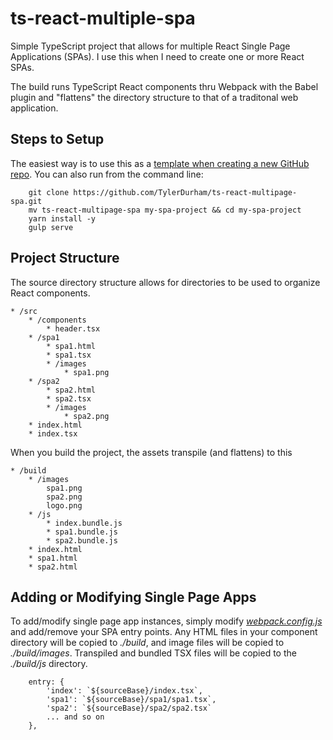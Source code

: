 # ts-react-multiple-spa

Simple TypeScript project that allows for multiple React Single Page Applications (SPAs). I use this when I need to create one or more React SPAs. 

The build runs TypeScript React components thru Webpack with the Babel plugin and "flattens" the directory structure to that of a traditonal web application.

## Steps to Setup

The easiest way is to use this as a [template when creating a new GitHub repo](https://github.com/TylerDurham/ts-react-multiple-spa/generate). You can also run from the command line:

```
    git clone https://github.com/TylerDurham/ts-react-multipage-spa.git
    mv ts-react-multipage-spa my-spa-project && cd my-spa-project
    yarn install -y
    gulp serve
```

## Project Structure

The source directory structure allows for directories to be used to organize React components. 

```
* /src
    * /components
        * header.tsx
    * /spa1
        * spa1.html
        * spa1.tsx
        * /images
            * spa1.png
    * /spa2
        * spa2.html
        * spa2.tsx
        * /images
            * spa2.png
    * index.html
    * index.tsx
```

When you build the project, the assets transpile (and flattens) to this

```
* /build
    * /images
        spa1.png
        spa2.png
        logo.png
    * /js
        * index.bundle.js
        * spa1.bundle.js
        * spa2.bundle.js
    * index.html
    * spa1.html
    * spa2.html
```

## Adding or Modifying Single Page Apps

To add/modify single page app instances, simply modify *[webpack.config.js](https://github.com/TylerDurham/ts-react-multiple-spa/blob/master/webpack.config.js)* and add/remove your SPA entry points. Any HTML files in your component directory will be copied to *./build*, and image files will be copied to *./build/images*. Transpiled and bundled TSX files will be copied to the *./build/js* directory.

```
    entry: {
        'index': `${sourceBase}/index.tsx`,
        'spa1': `${sourceBase}/spa1/spa1.tsx`,
        'spa2': `${sourceBase}/spa2/spa2.tsx`
        ... and so on
    },

```